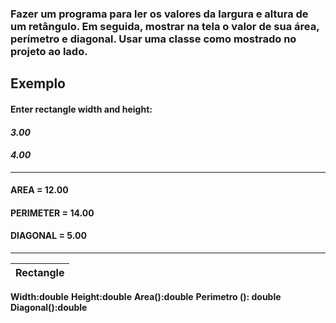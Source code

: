 ###   Fazer um programa para ler os valores da largura e altura de um retângulo. Em seguida, mostrar na tela o valor de sua área, perímetro e diagonal. Usar uma classe como mostrado no projeto ao lado.

## Exemplo 
 #### Enter rectangle width and height:
 #### *__3.00__*
 #### *__4.00__*
------
 #### AREA = 12.00
 #### PERIMETER = 14.00
 #### DIAGONAL = 5.00

--------

Rectangle|
:-----|
__Width:double__ 
__Height:double__ 
**Area():double**
**Perimetro (): double** 
**Diagonal():double** 